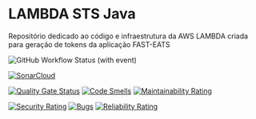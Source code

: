 # LAMBDA STS Java
Repositório dedicado ao código e infraestrutura da AWS LAMBDA criada para geração de tokens da aplicação FAST-EATS

![GitHub Workflow Status (with event)](https://img.shields.io/github/actions/workflow/status/FIAP-Grupo56-SOAT1/API_JAVA_FAST-EATS/main-pipeline.yml?logo=github)

[![SonarCloud](https://sonarcloud.io/images/project_badges/sonarcloud-white.svg)](https://sonarcloud.io/summary/new_code?id=FIAP-Grupo56-SOAT1_LAMBDA_STS_FAST-EATS)

[![Quality Gate Status](https://sonarcloud.io/api/project_badges/measure?project=FIAP-Grupo56-SOAT1_LAMBDA_STS_FAST-EATS&metric=alert_status)](https://sonarcloud.io/summary/new_code?id=FIAP-Grupo56-SOAT1_LAMBDA_STS_FAST-EATS) [![Code Smells](https://sonarcloud.io/api/project_badges/measure?project=FIAP-Grupo56-SOAT1_LAMBDA_STS_FAST-EATS&metric=code_smells)](https://sonarcloud.io/summary/new_code?id=FIAP-Grupo56-SOAT1_LAMBDA_STS_FAST-EATS) [![Maintainability Rating](https://sonarcloud.io/api/project_badges/measure?project=FIAP-Grupo56-SOAT1_LAMBDA_STS_FAST-EATS&metric=sqale_rating)](https://sonarcloud.io/summary/new_code?id=FIAP-Grupo56-SOAT1_LAMBDA_STS_FAST-EATS)

[![Security Rating](https://sonarcloud.io/api/project_badges/measure?project=FIAP-Grupo56-SOAT1_LAMBDA_STS_FAST-EATS&metric=security_rating)](https://sonarcloud.io/summary/new_code?id=FIAP-Grupo56-SOAT1_LAMBDA_STS_FAST-EATS) [![Bugs](https://sonarcloud.io/api/project_badges/measure?project=FIAP-Grupo56-SOAT1_LAMBDA_STS_FAST-EATS&metric=bugs)](https://sonarcloud.io/summary/new_code?id=FIAP-Grupo56-SOAT1_LAMBDA_STS_FAST-EATS) [![Reliability Rating](https://sonarcloud.io/api/project_badges/measure?project=FIAP-Grupo56-SOAT1_LAMBDA_STS_FAST-EATS&metric=reliability_rating)](https://sonarcloud.io/summary/new_code?id=FIAP-Grupo56-SOAT1_LAMBDA_STS_FAST-EATS)
